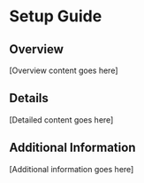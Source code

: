 # Setup Guide

## Overview

[Overview content goes here]

## Details

[Detailed content goes here]

## Additional Information

[Additional information goes here]
